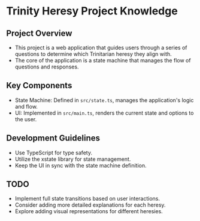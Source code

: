
# Trinity Heresy Project Knowledge

## Project Overview
- This project is a web application that guides users through a series of questions to determine which Trinitarian heresy they align with.
- The core of the application is a state machine that manages the flow of questions and responses.

## Key Components
- State Machine: Defined in `src/state.ts`, manages the application's logic and flow.
- UI: Implemented in `src/main.ts`, renders the current state and options to the user.

## Development Guidelines
- Use TypeScript for type safety.
- Utilize the xstate library for state management.
- Keep the UI in sync with the state machine definition.

## TODO
- Implement full state transitions based on user interactions.
- Consider adding more detailed explanations for each heresy.
- Explore adding visual representations for different heresies.

